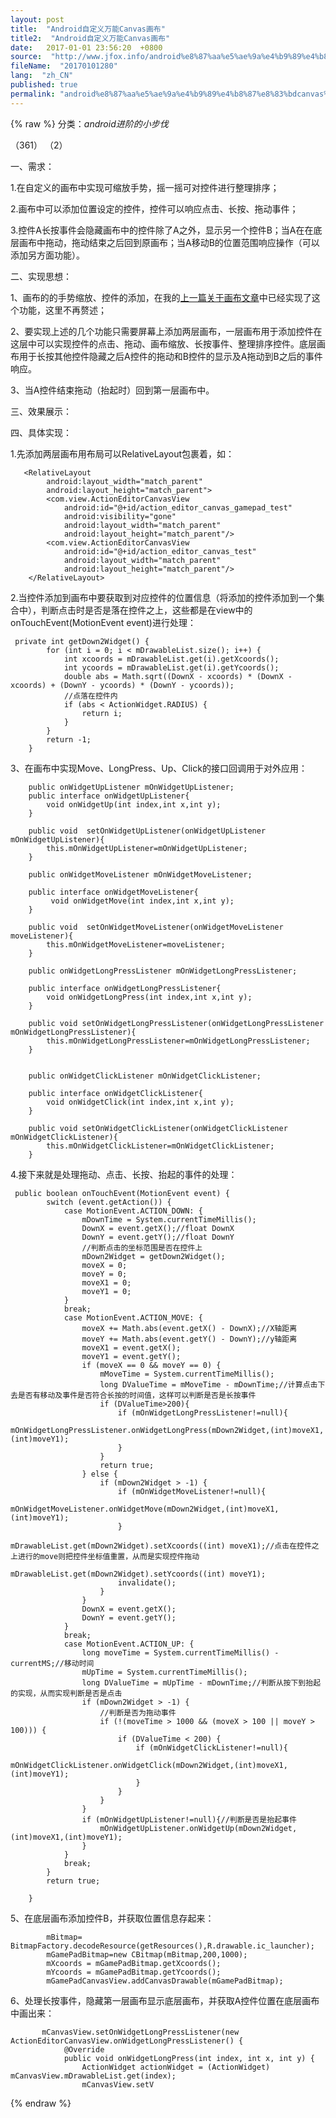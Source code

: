 ```yaml
---
layout: post
title:  "Android自定义万能Canvas画布"
title2:  "Android自定义万能Canvas画布"
date:   2017-01-01 23:56:20  +0800
source:  "http://www.jfox.info/android%e8%87%aa%e5%ae%9a%e4%b9%89%e4%b8%87%e8%83%bdcanvas%e7%94%bb%e5%b8%83.html"
fileName:  "20170101280"
lang:  "zh_CN"
published: true
permalink: "android%e8%87%aa%e5%ae%9a%e4%b9%89%e4%b8%87%e8%83%bdcanvas%e7%94%bb%e5%b8%83.html"
---
```

{% raw %}
分类：*android进阶的小步伐*

 （361） （2）

一、需求：

1.在自定义的画布中实现可缩放手势，摇一摇可对控件进行整理排序；

2.画布中可以添加位置设定的控件，控件可以响应点击、长按、拖动事件；

3.控件A长按事件会隐藏画布中的控件除了A之外，显示另一个控件B；当A在在底层画布中拖动，拖动结束之后回到原画布；当A移动B的位置范围响应操作（可以添加另方面功能）。

二、实现思想：

1、画布的的手势缩放、控件的添加，在我的[上一篇关于画布文章](http://www.jfox.info/go.php?url=http://blog.csdn.net/wangyongyao1989/article/details/74157556)中已经实现了这个功能，这里不再赘述；

2、要实现上述的几个功能只需要屏幕上添加两层画布，一层画布用于添加控件在这层中可以实现控件的点击、拖动、画布缩放、长按事件、整理排序控件。底层画布用于长按其他控件隐藏之后A控件的拖动和B控件的显示及A拖动到B之后的事件响应。

3、当A控件结束拖动（抬起时）回到第一层画布中。

三、效果展示：

四、具体实现：

1.先添加两层画布用布局可以RelativeLayout包裹着，如：

       <RelativeLayout
            android:layout_width="match_parent"
            android:layout_height="match_parent">
            <com.view.ActionEditorCanvasView
                android:id="@+id/action_editor_canvas_gamepad_test"
                android:visibility="gone"
                android:layout_width="match_parent"
                android:layout_height="match_parent"/>
            <com.view.ActionEditorCanvasView
                android:id="@+id/action_editor_canvas_test"
                android:layout_width="match_parent"
                android:layout_height="match_parent"/>
        </RelativeLayout>

 2.当控件添加到画布中要获取到对应控件的位置信息（将添加的控件添加到一个集合中），判断点击时是否是落在控件之上，这些都是在view中的onTouchEvent(MotionEvent event)进行处理：   
 
     private int getDown2Widget() {
            for (int i = 0; i < mDrawableList.size(); i++) {
                int xcoords = mDrawableList.get(i).getXcoords();
                int ycoords = mDrawableList.get(i).getYcoords();
                double abs = Math.sqrt((DownX - xcoords) * (DownX - xcoords) + (DownY - ycoords) * (DownY - ycoords));
                //点落在控件内
                if (abs < ActionWidget.RADIUS) {
                    return i;
                }
            }
            return -1;
        }

 3、在画布中实现Move、LongPress、Up、Click的接口回调用于对外应用：   
 
        public onWidgetUpListener mOnWidgetUpListener;
        public interface onWidgetUpListener{
            void onWidgetUp(int index,int x,int y);
        }
    
        public void  setOnWidgetUpListener(onWidgetUpListener mOnWidgetUpListener){
            this.mOnWidgetUpListener=mOnWidgetUpListener;
        }
    
        public onWidgetMoveListener mOnWidgetMoveListener;
    
        public interface onWidgetMoveListener{
             void onWidgetMove(int index,int x,int y);
        }
    
        public void  setOnWidgetMoveListener(onWidgetMoveListener moveListener){
            this.mOnWidgetMoveListener=moveListener;
        }
    
        public onWidgetLongPressListener mOnWidgetLongPressListener;
    
        public interface onWidgetLongPressListener{
            void onWidgetLongPress(int index,int x,int y);
        }
    
        public void setOnWidgetLongPressListener(onWidgetLongPressListener mOnWidgetLongPressListener){
            this.mOnWidgetLongPressListener=mOnWidgetLongPressListener;
        }
    
    
        public onWidgetClickListener mOnWidgetClickListener;
    
        public interface onWidgetClickListener{
            void onWidgetClick(int index,int x,int y);
        }
    
        public void setOnWidgetClickListener(onWidgetClickListener mOnWidgetClickListener){
            this.mOnWidgetClickListener=mOnWidgetClickListener;
        }

 4.接下来就是处理拖动、点击、长按、抬起的事件的处理： 
 

     public boolean onTouchEvent(MotionEvent event) {       
            switch (event.getAction()) {
                case MotionEvent.ACTION_DOWN: {
                    mDownTime = System.currentTimeMillis();
                    DownX = event.getX();//float DownX
                    DownY = event.getY();//float DownY
                    //判断点击的坐标范围是否在控件上
                    mDown2Widget = getDown2Widget();
                    moveX = 0;
                    moveY = 0;
                    moveX1 = 0;
                    moveY1 = 0;
                }
                break;
                case MotionEvent.ACTION_MOVE: {
                    moveX += Math.abs(event.getX() - DownX);//X轴距离
                    moveY += Math.abs(event.getY() - DownY);//y轴距离
                    moveX1 = event.getX();
                    moveY1 = event.getY();
                    if (moveX == 0 && moveY == 0) {
                        mMoveTime = System.currentTimeMillis();
                        long DValueTime = mMoveTime - mDownTime;//计算点击下去是否有移动及事件是否符合长按的时间值，这样可以判断是否是长按事件
                        if (DValueTime>200){
                            if (mOnWidgetLongPressListener!=null){
                                mOnWidgetLongPressListener.onWidgetLongPress(mDown2Widget,(int)moveX1,(int)moveY1);
                            }
                        }
                        return true;
                    } else {
                        if (mDown2Widget > -1) {
                            if (mOnWidgetMoveListener!=null){
                                mOnWidgetMoveListener.onWidgetMove(mDown2Widget,(int)moveX1,(int)moveY1);
                            }
                            mDrawableList.get(mDown2Widget).setXcoords((int) moveX1);//点击在控件之上进行的move则把控件坐标值重置，从而是实现控件拖动
                            mDrawableList.get(mDown2Widget).setYcoords((int) moveY1);
                            invalidate();
                        }
                    }
                    DownX = event.getX();
                    DownY = event.getY();
                }
                break;
                case MotionEvent.ACTION_UP: {
                    long moveTime = System.currentTimeMillis() - currentMS;//移动时间
                    mUpTime = System.currentTimeMillis();
                    long DValueTime = mUpTime - mDownTime;//判断从按下到抬起的实现，从而实现判断是否是点击
                    if (mDown2Widget > -1) {
                        //判断是否为拖动事件
                        if (!(moveTime > 1000 && (moveX > 100 || moveY > 100))) {
                            if (DValueTime < 200) {
                                if (mOnWidgetClickListener!=null){
                                    mOnWidgetClickListener.onWidgetClick(mDown2Widget,(int)moveX1,(int)moveY1);
                                }
                            }
                        }
                    }
                    if (mOnWidgetUpListener!=null){//判断是否是抬起事件
                        mOnWidgetUpListener.onWidgetUp(mDown2Widget,(int)moveX1,(int)moveY1);
                    }
                }
                break;
            }
            return true;
    
        }

 5、在底层画布添加控件B，并获取位置信息存起来：   
 
            mBitmap= BitmapFactory.decodeResource(getResources(),R.drawable.ic_launcher);
            mGamePadBitmap=new CBitmap(mBitmap,200,1000);
            mXcoords = mGamePadBitmap.getXcoords();
            mYcoords = mGamePadBitmap.getYcoords();
            mGamePadCanvasView.addCanvasDrawable(mGamePadBitmap);

 6、处理长按事件，隐藏第一层画布显示底层画布，并获取A控件位置在底层画布中画出来：   
 
           mCanvasView.setOnWidgetLongPressListener(new ActionEditorCanvasView.onWidgetLongPressListener() {
                @Override
                public void onWidgetLongPress(int index, int x, int y) {
                    ActionWidget actionWidget = (ActionWidget) mCanvasView.mDrawableList.get(index);
                    mCanvasView.setV
{% endraw %}
